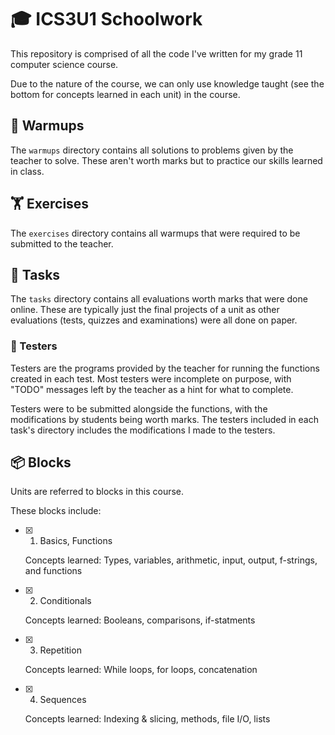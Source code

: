 # 🎓 ICS3U1 Schoolwork

This repository is comprised of all the code I've written for my grade 11 computer science course.

Due to the nature of the course, we can only use knowledge taught (see the bottom for concepts learned in each unit) in the course.

## 💪 Warmups

The `warmups` directory contains all solutions to problems given by the teacher to solve. These aren't worth marks but to practice our skills learned in class.

## 🏋️ Exercises

The `exercises` directory contains all warmups that were required to be submitted to the teacher.

## 📜 Tasks

The `tasks` directory contains all evaluations worth marks that were done online. These are typically just the final projects of a unit as other evaluations (tests, quizzes and examinations) were all done on paper.

### 🧪 Testers

Testers are the programs provided by the teacher for running the functions created in each test. Most testers were incomplete on purpose, with "TODO" messages left by the teacher as a hint for what to complete.

Testers were to be submitted alongside the functions, with the modifications by students being worth marks. The testers included in each task's directory includes the modifications I made to the testers.

## 📦 Blocks

Units are referred to blocks in this course.

These blocks include:
- [x] 1. Basics, Functions

    Concepts learned: Types, variables, arithmetic, input, output, f-strings, and functions

- [x] 2. Conditionals

    Concepts learned: Booleans, comparisons, if-statments

- [x] 3. Repetition

    Concepts learned: While loops, for loops, concatenation

- [x] 4. Sequences

    Concepts learned: Indexing & slicing, methods, file I/O, lists